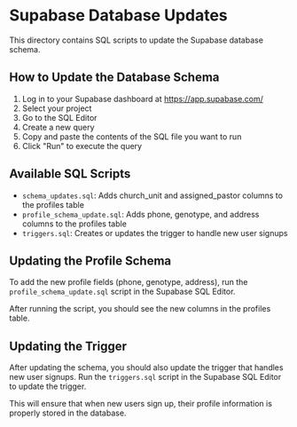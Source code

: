 # Supabase Database Updates

This directory contains SQL scripts to update the Supabase database schema.

## How to Update the Database Schema

1. Log in to your Supabase dashboard at https://app.supabase.com/
2. Select your project
3. Go to the SQL Editor
4. Create a new query
5. Copy and paste the contents of the SQL file you want to run
6. Click "Run" to execute the query

## Available SQL Scripts

- `schema_updates.sql`: Adds church_unit and assigned_pastor columns to the profiles table
- `profile_schema_update.sql`: Adds phone, genotype, and address columns to the profiles table
- `triggers.sql`: Creates or updates the trigger to handle new user signups

## Updating the Profile Schema

To add the new profile fields (phone, genotype, address), run the `profile_schema_update.sql` script in the Supabase SQL Editor.

After running the script, you should see the new columns in the profiles table.

## Updating the Trigger

After updating the schema, you should also update the trigger that handles new user signups. Run the `triggers.sql` script in the Supabase SQL Editor to update the trigger.

This will ensure that when new users sign up, their profile information is properly stored in the database.
